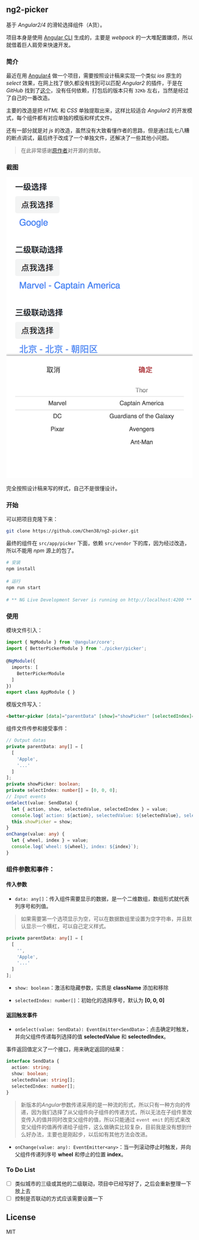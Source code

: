 ## ng2-picker

基于 *Angular2/4* 的滑轮选择组件（A货）。

项目本身是使用 [Angular CLI](https://github.com/angular/angular-cli) 生成的，主要是 *webpack* 的一大堆配置嫌烦，所以就借着巨人肩旁来快速开发。

### 简介

最近在用 [Angular4](https://angular.io/) 做一个项目，需要按照设计稿来实现一个类似 *ios* 原生的 *select* 效果，在网上找了很久都没有找到可以匹配 *Angular2* 的插件，于是在 *GitHub* 找到了[这个](https://github.com/ustbhuangyi/picker)，没有任何依赖，打包后的版本只有 `32Kb` 左右，当然是经过了自己的一番改造。

主要的改造是把 *HTML* 和 *CSS* 单独提取出来，这样比较适合 *Angular2* 的开发模式，每个组件都有对应单独的模版和样式文件。

还有一部分就是对 *js* 的改造，虽然没有大致看懂作者的思路，但是通过乱七八糟的断点调试，最后终于改成了一个单独文件，还解决了一些其他小问题。

> 在此非常感谢[原作者](https://github.com/ustbhuangyi)对开源的贡献。

### 截图

![picker](assets/picker.png)

完全按照设计稿来写的样式，自己不是很懂设计。

### 开始

可以把项目克隆下来：

```bash
git clone https://github.com/Chen38/ng2-picker.git
```

最终的组件在 `src/app/picker` 下面，依赖 `src/vendor` 下的库，因为经过改造，所以不能用 *npm* 源上的包了。

```bash
# 安装
npm install

# 运行
npm run start

# ** NG Live Development Server is running on http://localhost:4200 **
```

<!--也可以查看在线 [DEMO](https://chen38.github.io/ng2-picker/)-->

### 使用

模块文件引入：

```typescript
import { NgModule } from '@angular/core';
import { BetterPickerModule } from './picker/picker';

@NgModule({
  imports: [
    BetterPickerModule
  ]
})
export class AppModule { }
```

模版文件写入：

```html
<better-picker [data]="parentData" [show]="showPicker" [selectedIndex]="selectIndex" (onSelect)="onSelect($event)" (onChange)="onChange($event)"></better-picker>
```

组件文件传参和接受事件：

```typescript
// Output datas
private parentData: any[] = [
  [
    'Apple',
    '...'
  ]
];
private showPicker: boolean;
private selectIndex: number[] = [0, 0, 0];
// Input events
onSelect(value: SendData) {
  let { action, show, selectedValue, selectedIndex } = value;
  console.log(`action: ${action}, selectedValue: ${selectedValue}, selectedIndex: ${selectedIndex}`);
  this.showPicker = show;
}
onChange(value: any) {
  let { wheel, index } = value;
  console.log(`wheel: ${wheel}, index: ${index}`);
}
```

### 组件参数和事件：

#### 传入参数

- `data: any[]`：传入组件需要显示的数据，是一个二维数组，数组形式就代表列序号和列值。

> 如果需要第一个选项显示为空，可以在数据数组里设置为空字符串，并且默认显示一个横杠，可以自己定义样式。

```typescript
private parentData: any[] = [
  [
    '',
    'Apple',
    '...'
  ]
];
```

- `show: boolean`：激活和隐藏参数，实质是 **className** 添加和移除

- `selectedIndex: number[]`：初始化的选择序号，默认为 **[0, 0, 0]**

#### 返回触发事件

- `onSelect(value: SendData): EventEmitter<SendData>`：点击确定时触发，并向父组件传递每列选择的值 **selectedValue** 和 **selectedIndex**。

事件返回值定义了一个接口，用来确定返回的结果：

```typescript
interface SendData {
  action: string;
  show: boolean;
  selectedValue: string[];
  selectedIndex: number[];
}
```

> 新版本的*Angular*参数传递采用的是一种流的形式，所以只有一种方向的传递，因为我们选择了从父组件向子组件的传递方式，所以无法在子组件里改变传入的值并同时改变父组件的值，所以只能通过 `event emit` 的形式来改变父组件的值再传递给子组件，这么做确实比较复杂，目前我是没有想到什么好办法，主要也是刚起步，以后如有其他方法会改进。

- `onChange(value: any): EventEmitter<any>`：当一列滚动停止时触发，并向父组件传递列序号 **wheel** 和停止的位置 **index**。

### To Do List

- [ ] 类似城市的三级或其他的二级联动，项目中已经写好了，之后会重新整理一下放上去
- [ ] 控制是否联动的方式应该需要设置一下

## License

MIT